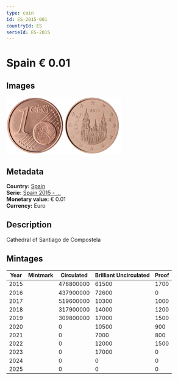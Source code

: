 ```yaml
---
type: coin
id: ES-2015-001
countryId: ES
serieId: ES-2015
---
```


# Spain € 0.01

## Images

<img src="../../../Images/common-2007-001.webp" height="150" alt="Front image"><img src="Images/spain-2015-001.webp" height="150" alt="Back image">

## Metadata

**Country:** [Spain](../index.md)\
**Serie:** [Spain 2015 - ...](index.md)\
**Monetary value:** € 0.01\
**Currency:** Euro

## Description

Cathedral of Santiago de Compostela

## Mintages

| Year | Mintmark | Circulated | Brilliant Uncirculated | Proof |
| ---- | -------- | ---------- | ---------------------- | ----- |
| 2015 |          | 476800000  | 61500                  | 1700  |
| 2016 |          | 437900000  | 72600                  | 0     |
| 2017 |          | 519600000  | 10300                  | 1000  |
| 2018 |          | 317900000  | 14000                  | 1200  |
| 2019 |          | 309800000  | 17000                  | 1500  |
| 2020 |          | 0          | 10500                  | 900   |
| 2021 |          | 0          | 7000                   | 800   |
| 2022 |          | 0          | 12000                  | 1500  |
| 2023 |          | 0          | 17000                  | 0     |
| 2024 |          | 0          | 0                      | 0     |
| 2025 |          | 0          | 0                      | 0     |
